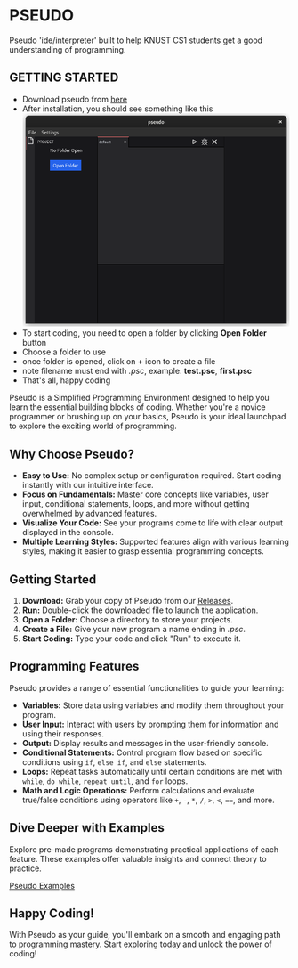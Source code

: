 # PSEUDO
Pseudo 'ide/interpreter' built to help KNUST CS1 students get a good understanding of programming.

## GETTING STARTED
- Download pseudo from [here]('www.github.com/crazicoda')
- After installation, you should see something like this
![App Window](https://github.com/CraziCoda/Pseudo/blob/master/assets/app_win.png?raw=true)
- To start coding, you need to open a folder by clicking  **Open Folder**  button
- Choose a folder to use
- once folder is opened, click on **+** icon to create a file
- note filename must end with *.psc*, example: **test.psc**, **first.psc**
- That's all, happy coding

Pseudo is a Simplified Programming Environment designed to help you learn the essential building blocks of coding. Whether you're a novice programmer or brushing up on your basics, Pseudo is your ideal launchpad to explore the exciting world of programming.

## Why Choose Pseudo?

- **Easy to Use:** No complex setup or configuration required. Start coding instantly with our intuitive interface.
- **Focus on Fundamentals:** Master core concepts like variables, user input, conditional statements, loops, and more without getting overwhelmed by advanced features.
- **Visualize Your Code:** See your programs come to life with clear output displayed in the console.
- **Multiple Learning Styles:** Supported features align with various learning styles, making it easier to grasp essential programming concepts.

## Getting Started 

1. **Download:** Grab your copy of Pseudo from our [Releases](https://github.com/CraziCoda/Pseudo/releases).
2. **Run:** Double-click the downloaded file to launch the application.
3. **Open a Folder:** Choose a directory to store your projects.
4. **Create a File:** Give your new program a name ending in _.psc_.
5. **Start Coding:** Type your code and click "Run" to execute it.

## Programming Features

Pseudo provides a range of essential functionalities to guide your learning:

- **Variables:** Store data using variables and modify them throughout your program.
- **User Input:** Interact with users by prompting them for information and using their responses.
- **Output:** Display results and messages in the user-friendly console.
- **Conditional Statements:** Control program flow based on specific conditions using `if`, `else if`, and `else` statements.
- **Loops:** Repeat tasks automatically until certain conditions are met with `while`, `do while`, `repeat until`, and `for` loops.
- **Math and Logic Operations:** Perform calculations and evaluate true/false conditions using operators like `+`, `-`, `*`, `/`, `>`, `<`, `==`, and more.

## Dive Deeper with Examples

Explore pre-made programs demonstrating practical applications of each feature. These examples offer valuable insights and connect theory to practice.

[Pseudo Examples](https://github.com/CraziCoda/Pseudo/tree/master/examples)

## Happy Coding!

With Pseudo as your guide, you'll embark on a smooth and engaging path to programming mastery. Start exploring today and unlock the power of coding!
